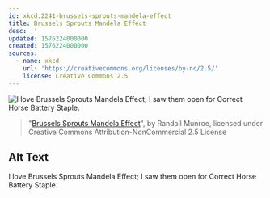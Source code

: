 ```yaml
---
id: xkcd.2241-brussels-sprouts-mandela-effect
title: Brussels Sprouts Mandela Effect
desc: ''
updated: 1576224000000
created: 1576224000000
sources:
  - name: xkcd
    url: 'https://creativecommons.org/licenses/by-nc/2.5/'
    license: Creative Commons 2.5
---
```

![I love Brussels Sprouts Mandela Effect; I saw them open for Correct Horse Battery Staple.](https://imgs.xkcd.com/comics/brussels_sprouts_mandela_effect.png)
> "[Brussels Sprouts Mandela Effect](https://xkcd.com/2241/)", by Randall Munroe, licensed under Creative Commons Attribution-NonCommercial 2.5 License

## Alt Text
I love Brussels Sprouts Mandela Effect; I saw them open for Correct Horse Battery Staple.
